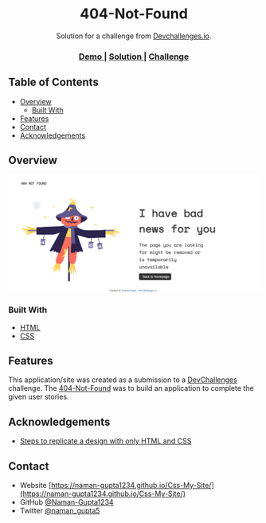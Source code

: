 <!-- Please update value in the {}  -->

<h1 align="center">
404-Not-Found</h1>

<div align="center">
   Solution for a challenge from  <a href="http://devchallenges.io" target="_blank">Devchallenges.io</a>.
</div>

<div align="center">
  <h3>
    <a href="https://naman-gupta1234.github.io/404-Not-Found/">
      Demo
    </a>
    <span> | </span>
    <a href="https://github.com/Naman-Gupta1234/404-Not-Found">
      Solution
    </a>
    <span> | </span>
    <a href="https://devchallenges.io/challenges/wBunSb7FPrIepJZAg0sY">
      Challenge
    </a>
  </h3>
</div>

<!-- TABLE OF CONTENTS -->

## Table of Contents

- [Overview](https://github.com/Naman-Gupta1234/404-Not-Found/blob/main/README.md#overview)
  - [Built With](https://github.com/Naman-Gupta1234/404-Not-Found/blob/main/README.md#built-with)
- [Features](https://github.com/Naman-Gupta1234/404-Not-Found/blob/main/README.md#features)
- [Contact](https://github.com/Naman-Gupta1234/404-Not-Found/blob/main/README.md#contact)
- [Acknowledgements](https://github.com/Naman-Gupta1234/404-Not-Found/blob/main/README.md#acknowledgements)

<!-- OVERVIEW -->

## Overview

![screenshot](https://github.com/Naman-Gupta1234/404-Not-Found/blob/main/Overview-screenshot.png)

### Built With

<!-- This section should list any major frameworks that you built your project using. Here are a few examples.-->

- [HTML](https://developer.mozilla.org/en-US/docs/Web/HTML)
- [CSS](https://developer.mozilla.org/en-US/docs/Web/CSS)


## Features

<!-- List the features of your application or follow the template. Don't share the figma file here :) -->

This application/site was created as a submission to a [DevChallenges](https://devchallenges.io/challenges) challenge. The [404-Not-Found](https://devchallenges.io/challenges/wBunSb7FPrIepJZAg0sY) was to build an application to complete the given user stories.


## Acknowledgements

<!-- This section should list any articles or add-ons/plugins that helps you to complete the project. This is optional but it will help you in the future. For exmpale -->

- [Steps to replicate a design with only HTML and CSS](https://devchallenges-blogs.web.app/how-to-replicate-design/)


## Contact

- Website [https://naman-gupta1234.github.io/Css-My-Site/](https://naman-gupta1234.github.io/Css-My-Site/)
- GitHub [@Naman-Gupta1234](https://github.com/Naman-Gupta1234)
- Twitter [@naman_gupta5](https://twitter.com/naman_gupta5)
